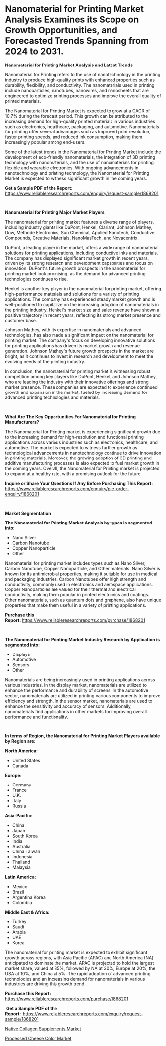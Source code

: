 <p><h1>Nanomaterial for Printing Market Analysis Examines its Scope on Growth Opportunities, and Forecasted Trends Spanning from 2024 to 2031.</h1></p><p><strong>Nanomaterial for Printing Market Analysis and Latest Trends</strong></p>
<p><p>Nanomaterial for Printing refers to the use of nanotechnology in the printing industry to produce high-quality prints with enhanced properties such as durability, flexibility, and conductivity. The nanomaterials used in printing include nanoparticles, nanotubes, nanowires, and nanosheets that are engineered to optimize printing processes and improve the overall quality of printed materials.</p><p>The Nanomaterial for Printing Market is expected to grow at a CAGR of 10.7% during the forecast period. This growth can be attributed to the increasing demand for high-quality printed materials in various industries such as electronics, healthcare, packaging, and automotive. Nanomaterials for printing offer several advantages such as improved print resolution, faster printing speeds, and reduced ink consumption, making them increasingly popular among end-users.</p><p>Some of the latest trends in the Nanomaterial for Printing Market include the development of eco-friendly nanomaterials, the integration of 3D printing technology with nanomaterials, and the use of nanomaterials for printing flexible and wearable electronics. With ongoing advancements in nanotechnology and printing technology, the Nanomaterial for Printing Market is expected to witness significant growth in the coming years.</p></p>
<p><strong>Get a Sample PDF of the Report:&nbsp;</strong> <a href="https://www.reliableresearchreports.com/enquiry/request-sample/1868201">https://www.reliableresearchreports.com/enquiry/request-sample/1868201</a></p>
<p>&nbsp;</p>
<p><strong>Nanomaterial for Printing Major Market Players</strong></p>
<p><p>The nanomaterial for printing market features a diverse range of players, including industry giants like DuPont, Henkel, Clariant, Johnson Mathey, Dow, Methode Electronics, Sun Chemical, Applied Nanotech, Conductive Compounds, Creative Materials, NanoMasTech, and Novacentrix.</p><p>DuPont, a leading player in the market, offers a wide range of nanomaterial solutions for printing applications, including conductive inks and materials. The company has displayed significant market growth in recent years, driven by its strong research and development capabilities and focus on innovation. DuPont's future growth prospects in the nanomaterial for printing market look promising, as the demand for advanced printing technologies continues to rise.</p><p>Henkel is another key player in the nanomaterial for printing market, offering high-performance materials and solutions for a variety of printing applications. The company has experienced steady market growth and is well-positioned to capitalize on the increasing adoption of nanomaterials in the printing industry. Henkel's market size and sales revenue have shown a positive trajectory in recent years, reflecting its strong market presence and customer base.</p><p>Johnson Mathey, with its expertise in nanomaterials and advanced technologies, has also made a significant impact on the nanomaterial for printing market. The company's focus on developing innovative solutions for printing applications has driven its market growth and revenue generation. Johnson Mathey's future growth prospects in the market are bright, as it continues to invest in research and development to meet the evolving needs of the printing industry.</p><p>In conclusion, the nanomaterial for printing market is witnessing robust competition among key players like DuPont, Henkel, and Johnson Mathey, who are leading the industry with their innovative offerings and strong market presence. These companies are expected to experience continued growth and expansion in the market, fueled by increasing demand for advanced printing technologies and materials.</p></p>
<p>&nbsp;</p>
<p><strong>What Are The Key Opportunities For Nanomaterial for Printing Manufacturers?</strong></p>
<p><p>The Nanomaterial for Printing market is experiencing significant growth due to the increasing demand for high-resolution and functional printing applications across various industries such as electronics, healthcare, and automotive. The market is expected to witness further growth as technological advancements in nanotechnology continue to drive innovation in printing materials. Moreover, the growing adoption of 3D printing and additive manufacturing processes is also expected to fuel market growth in the coming years. Overall, the Nanomaterial for Printing market is projected to expand at a healthy rate, with a promising outlook for the future.</p></p>
<p><strong>Inquire or Share Your Questions If Any Before Purchasing This Report:</strong> <a href="https://www.reliableresearchreports.com/enquiry/pre-order-enquiry/1868201">https://www.reliableresearchreports.com/enquiry/pre-order-enquiry/1868201</a></p>
<p>&nbsp;</p>
<p><strong>Market Segmentation</strong></p>
<p><strong>The Nanomaterial for Printing Market Analysis by types is segmented into:</strong></p>
<p><ul><li>Nano Silver</li><li>Carbon Nanotube</li><li>Copper Nanoparticle</li><li>Other</li></ul></p>
<p><p>Nanomaterial for printing market includes types such as Nano Silver, Carbon Nanotube, Copper Nanoparticle, and Other materials. Nano Silver is known for its antimicrobial properties, making it suitable for use in medical and packaging industries. Carbon Nanotubes offer high strength and conductivity, commonly used in electronics and aerospace applications. Copper Nanoparticles are valued for their thermal and electrical conductivity, making them popular in printed electronics and coatings. Other nanomaterials, such as quantum dots and graphene, also have unique properties that make them useful in a variety of printing applications.</p></p>
<p><strong>Purchase this Report:&nbsp;</strong><a href="https://www.reliableresearchreports.com/purchase/1868201">https://www.reliableresearchreports.com/purchase/1868201</a></p>
<p>&nbsp;</p>
<p><strong>The Nanomaterial for Printing Market Industry Research by Application is segmented into:</strong></p>
<p><ul><li>Displays</li><li>Automotive</li><li>Sensors</li><li>Other</li></ul></p>
<p><p>Nanomaterials are being increasingly used in printing applications across various industries. In the display market, nanomaterials are utilized to enhance the performance and durability of screens. In the automotive sector, nanomaterials are utilized in printing various components to improve efficiency and strength. In the sensor market, nanomaterials are used to enhance the sensitivity and accuracy of sensors. Additionally, nanomaterials find applications in other markets for improving overall performance and functionality.</p></p>
<p>&nbsp;</p>
<p><strong>In terms of Region, the Nanomaterial for Printing Market Players available by Region are:</strong></p>
<p>
    <p> <strong> North America: </strong>
        <ul>
            <li>United States</li>
            <li>Canada</li>
        </ul>
        </p> 
    <p> <strong> Europe: </strong>
        <ul>
            <li>Germany</li>
            <li>France</li>
            <li>U.K.</li>
            <li>Italy</li>
            <li>Russia</li>
        </ul>
        </p> 
    <p> <strong> Asia-Pacific: </strong>
        <ul>
            <li>China</li>
            <li>Japan</li>
            <li>South Korea</li>
            <li>India</li>
            <li>Australia</li>
            <li>China Taiwan</li>
            <li>Indonesia</li>
            <li>Thailand</li>
            <li>Malaysia</li>
        </ul>
        </p> 
    <p> <strong> Latin America: </strong>
        <ul>
            <li>Mexico</li>
            <li>Brazil</li>
            <li>Argentina Korea</li>
            <li>Colombia</li>
        </ul>
        </p> 
    <p> <strong> Middle East & Africa: </strong>
        <ul>
            <li>Turkey</li>
            <li>Saudi</li>
            <li>Arabia</li>
            <li>UAE</li>
            <li>Korea</li>
        </ul>
    </p>
    </p>
<p><p>The nanomaterial for printing market is expected to exhibit significant growth across regions, with Asia Pacific (APAC) and North America (NA) anticipated to dominate the market. APAC is projected to hold the largest market share, valued at 35%, followed by NA at 30%, Europe at 20%, the USA at 10%, and China at 5%. The rapid adoption of advanced printing technologies and an increasing demand for nanomaterials in various industries are driving this growth trend.</p></p>
<p><strong>Purchase this Report: </strong><a href="https://www.reliableresearchreports.com/purchase/1868201">https://www.reliableresearchreports.com/purchase/1868201</a></p>
<p>&nbsp;<strong>Get a Sample PDF of the Report:&nbsp;&nbsp;</strong><a href="https://www.reliableresearchreports.com/enquiry/request-sample/1868201">https://www.reliableresearchreports.com/enquiry/request-sample/1868201</a></p>
<p><strong></strong></p>
<p><p><a href="https://noble-drawer-34c.notion.site/Global-Native-Collagen-Supplements-Market-Size-and-Market-Trends-Insights-and-Projections-from-2024-da739442b966468080497d679df69cc6">Native Collagen Supplements Market</a></p><p><a href="https://view.publitas.com/reportprime-1/insights-into-processed-cheese-color-market-size-analysing-market-share-trends-and-growth-from-2024-to-2031/">Processed Cheese Color Market</a></p></p>